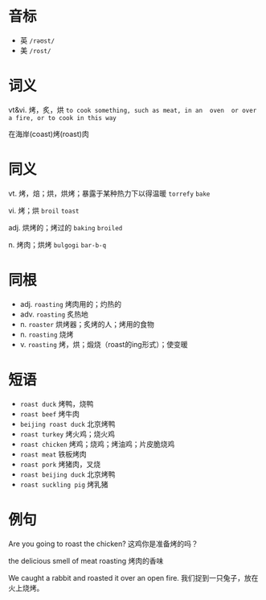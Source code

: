 # 音标

- 英 `/rəʊst/`
- 美 `/rost/`

# 词义

vt&vi. 烤，炙，烘
`to cook something, such as meat, in an  oven  or over a fire, or to cook in this way`



在海岸(coast)烤(roast)肉

# 同义

vt. 烤，焙；烘，烘烤；暴露于某种热力下以得温暖
`torrefy` `bake`

vi. 烤；烘
`broil` `toast`

adj. 烘烤的；烤过的
`baking` `broiled`

n. 烤肉；烘烤
`bulgogi` `bar-b-q`

# 同根

- adj. `roasting` 烤肉用的；灼热的
- adv. `roasting` 炙热地
- n. `roaster` 烘烤器；炙烤的人；烤用的食物
- n. `roasting` 烧烤
- v. `roasting` 烤，烘；煅烧（roast的ing形式）；使变暖

# 短语

- `roast duck` 烤鸭，烧鸭
- `roast beef` 烤牛肉
- `beijing roast duck` 北京烤鸭
- `roast turkey` 烤火鸡；烧火鸡
- `roast chicken` 烤鸡；烧鸡；烤油鸡；片皮脆烧鸡
- `roast meat` 铁板烤肉
- `roast pork` 烤猪肉，叉烧
- `roast beijing duck` 北京烤鸭
- `roast suckling pig` 烤乳猪

# 例句

Are you going to roast the chicken?
这鸡你是准备烤的吗？

the delicious smell of meat roasting
烤肉的香味

We caught a rabbit and roasted it over an open fire.
我们捉到一只兔子，放在火上烧烤。


